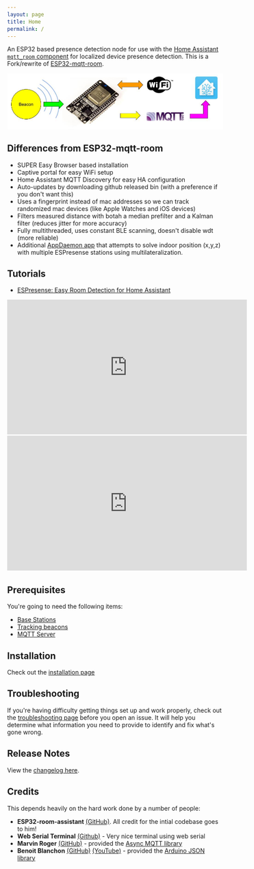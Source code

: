 ```yaml
---
layout: page
title: Home
permalink: /
---
```


An ESP32 based presence detection node for use with the [Home Assistant](https://www.home-assistant.io/) [`mqtt_room` component](https://www.home-assistant.io/components/sensor.mqtt_room/) for localized device presence detection. This is a Fork/rewrite of [ESP32-mqtt-room](https://jptrsn.github.io/ESP32-mqtt-room).

![Beacon Flow](./images/beacon_flow.jpg)

## Differences from ESP32-mqtt-room

* SUPER Easy Browser based installation
* Captive portal for easy WiFi setup
* Home Assistant MQTT Discovery for easy HA configuration
* Auto-updates by downloading github released bin (with a preference if you don't want this)
* Uses a fingerprint instead of mac addresses so we can track randomized mac devices (like Apple Watches and iOS devices)
* Filters measured distance with botah a median prefilter and a Kalman filter (reduces jitter for more accuracy)
* Fully multithreaded, uses constant BLE scanning, doesn't disable wdt (more reliable)
* Additional [AppDaemon app](https://github.com/ESPresense/ad-espresense-ips) that attempts to solve indoor position (x,y,z) with multiple ESPresense stations using multilateralization.

## Tutorials

* [ESPresense: Easy Room Detection for Home Assistant](https://blog.briancmoses.com/2022/03/espresense-easy-room-detection-for-home-assistant.html)

<iframe width="560" height="315" src="https://www.youtube.com/embed/7bfW_6130To" title="YouTube video player" frameborder="0" allow="accelerometer; autoplay; clipboard-write; encrypted-media; gyroscope; picture-in-picture" allowfullscreen></iframe>

<iframe width="560" height="315" src="https://www.youtube.com/embed/p7C2QvmsM8M" title="YouTube video player" frameborder="0" allow="accelerometer; autoplay; clipboard-write; encrypted-media; gyroscope; picture-in-picture" allowfullscreen></iframe>

## Prerequisites

You're going to need the following items:

* [Base Stations](./hardware)
* [Tracking beacons](./beacons)
* [MQTT Server](https://mosquitto.org/)

## Installation

Check out the [installation page](install)

## Troubleshooting

If you're having difficulty getting things set up and work properly, check out the [troubleshooting page](/troubleshooting) before you open an issue. It will help you determine what information you need to provide to identify and fix what's gone wrong.

## Release Notes

View the [changelog here](https://github.com/ESPresense/ESPresense/blob/master/CHANGELOG.md).

## Credits

This depends heavily on the hard work done by a number of people:

* **ESP32-room-assistant** [(GitHub)](https://jptrsn.github.io/ESP32-mqtt-room/index.html#credits).  All credit for the intial codebase goes to him!
* **Web Serial Terminal** [(Github)](https://github.com/rafaelaroca/web-serial-terminal) - Very nice terminal using web serial
* **Marvin Roger** [(GitHub)](https://github.com/marvinroger) - provided the [Async MQTT library](http://marvinroger.viewdocs.io/async-mqtt-client/)
* **Benoit Blanchon** [(GitHub)](https://github.com/bblanchon) [(YouTube)](https://www.youtube.com/channel/UC8HZRqN4wfytHfRGMLUQWkQ) - provided the [Arduino JSON library](https://arduinojson.org/)

